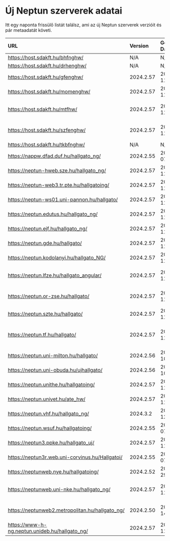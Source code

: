 # Új Neptun szerverek adatai

Itt egy naponta frissülő listát találsz, ami az új Neptun szerverek verzióit és pár metaadatát követi.

| URL                                             | Version   | Generation Date     | Organization Name                             | Captcha Required |
|:----------------------------------------------|:--------|:------------------|:--------------------------------------------|:---------------|
| https://host.sdakft.hu/bhfnghw/                 | N/A       | N/A                 | N/A                                           | N/A              |
| https://host.sdakft.hu/drhenghw/                | N/A       | N/A                 | N/A                                           | N/A              |
| https://host.sdakft.hu/gfenghw/                 | 2024.2.57 | 2024-12-11T15:23:02 | Gál Ferenc Egyetem                            | 3                |
| https://host.sdakft.hu/momenghw/                | 2024.2.57 | 2024-12-11T15:23:02 | Moholy-Nagy Művészeti Egyetem                 | 3                |
| https://host.sdakft.hu/mtfhw/                   | 2024.2.57 | 2024-12-11T15:23:02 | Magyar Táncművészeti Egyetem                  | 3                |
| https://host.sdakft.hu/szfenghw/                | 2024.2.57 | 2024-12-11T15:23:02 | Színház- és Filmművészeti Egyetem             | 3                |
| https://host.sdakft.hu/tkbfnghw/                | N/A       | N/A                 | N/A                                           | N/A              |
| https://nappw.dfad.duf.hu/hallgato_ng/          | 2024.2.55 | 2024-12-07T13:52:30 | Dunaújvárosi Egyetem                          | 3                |
| https://neptun-hweb.sze.hu/hallgato_ng/         | 2024.2.57 | 2024-12-11T15:23:02 | Széchenyi István Egyetem                      | 3                |
| https://neptun-web3.tr.pte.hu/hallgatoing/      | 2024.2.57 | 2024-12-11T15:23:02 | Pécsi Tudományegyetem                         | 3                |
| https://neptun-ws01.uni-pannon.hu/hallgato/     | 2024.2.57 | 2024-12-11T15:23:02 | Pannon Egyetem                                | 3                |
| https://neptun.edutus.hu/hallgato_ng/           | 2024.2.57 | 2024-12-11T15:23:02 | Edutus Egyetem                                | 3                |
| https://neptun.ejf.hu/hallgato_ng/              | 2024.2.57 | 2024-12-11T15:23:02 | Eötvös József Főiskola                        | 3                |
| https://neptun.gde.hu/hallgato/                 | 2024.2.57 | 2024-12-11T15:23:02 | Gábor Dénes Egyetem                           | 3                |
| https://neptun.kodolanyi.hu/hallgato_NG/        | 2024.2.57 | 2024-12-11T15:23:02 | Kodolányi János Egyetem                       | 1                |
| https://neptun.lfze.hu/hallgato_angular/        | 2024.2.57 | 2024-12-11T15:23:02 | Liszt Ferenc Zeneművészeti Egyetem            | 3                |
| https://neptun.or-zse.hu/hallgato/              | 2024.2.57 | 2024-12-11T15:23:02 | Országos Rabbiképző - Zsidó Egyetem           | 3                |
| https://neptun.szte.hu/hallgato/                | 2024.2.57 | 2024-12-11T15:23:02 | Szegedi Tudományegyetem                       | 3                |
| https://neptun.tf.hu/hallgato/                  | 2024.2.57 | 2024-12-11T15:23:02 | Magyar Testnevelési és Sporttudományi Egyetem | 3                |
| https://neptun.uni-milton.hu/hallgato/          | 2024.2.56 | 2024-12-10T17:24:16 | Milton Friedman Egyetem                       | 3                |
| https://neptun.uni-obuda.hu/ujhallgato/         | 2024.2.56 | 2024-12-10T17:24:16 | Óbudai Egyetem                                | 3                |
| https://neptun.unithe.hu/hallgatoing/           | 2024.2.57 | 2024-12-11T15:23:02 | Tokaj-Hegyalja Egyetem                        | 1                |
| https://neptun.univet.hu/ate_hw/                | 2024.2.57 | 2024-12-11T15:23:02 | Állatorvostudományi Egyetem                   | 3                |
| https://neptun.vhf.hu/hallgato_ng/              | 2024.3.2  | 2024-12-12T11:12:02 | Veszprémi Érseki Főiskola                     | 3                |
| https://neptun.wsuf.hu/hallgatoing/             | 2024.2.55 | 2024-12-07T13:52:30 | Wekerle Sándor Üzleti Főiskola                | 3                |
| https://neptun3.ppke.hu/hallgato_uj/            | 2024.2.57 | 2024-12-11T15:23:02 | Pázmány Péter Katolikus Egyetem               | 3                |
| https://neptun3r.web.uni-corvinus.hu/Hallgatoi/ | 2024.2.55 | 2024-12-07T13:52:30 | Budapesti Corvinus Egyetem                    | 3                |
| https://neptunweb.nye.hu/hallgatoing/           | 2024.2.52 | 2024-11-29T08:56:55 | Nyíregyházi Egyetem                           | 3                |
| https://neptunweb.uni-nke.hu/hallgato_ng/       | 2024.2.57 | 2024-12-11T15:23:02 | Nemzeti Közszolgálati Egyetem                 | 3                |
| https://neptunweb2.metropolitan.hu/hallgato_ng/ | 2024.2.50 | 2024-11-14T14:15:00 | Budapesti Metropolitan Egyetem                | 3                |
| https://www-h-ng.neptun.unideb.hu/hallgato_ng/  | 2024.2.57 | 2024-12-11T15:23:02 | Debreceni Egyetem                             | 3                |